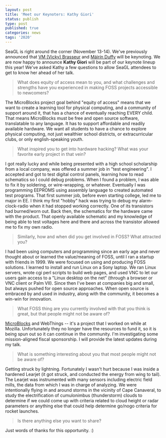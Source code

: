 ```yaml
---
layout: post
title: 'Meet our Keynoters: Kathy Giori'
status: publish
type: post
published: true
categories: news
tags: '2020'
---
```


SeaGL is right around the corner (November 13-14). We've previously announced that [VM (Vicky) Brasseur](/news/2020/09/08/vmbrasseur-keynote-interview.html) and [Máirín Duffy](/news/2020/09/29/duffy-keynote-interview.html) will be keynoting. We are now happy to announce **Kathy Giori** will be part of our keynote lineup this year! We've asked Kathy a few questions to allow SeaGL attendees to get to know her ahead of her talk.

> What does equity of access mean to you, and what challenges and strengths have you experienced in making FOSS projects accessible to newcomers?

The MicroBlocks project goal behind "equity of access" means that we want to create a learning tool for physical computing, and a community of support around it, that has a chance of eventually reaching EVERY child. That means MicroBlocks must be free and open source software, translatable to any language. It has to support affordable and readily available hardware. We want all students to have a chance to explore physical computing, not just wealthier school districts, or extracurricular clubs, or only english-speaking youth.

> What inspired you to get into hardware hacking? What was your favorite early project in that vein?

I got really lucky and while being presented with a high school scholarship from a local company, was offered a summer job in "test engineering". I accepted and got to test digital control panels, learning how to read schematics so I could debug problems. When I found a problem, I was able to fix it by soldering, or wire-wrapping, or whatever. Eventually I was programming EEPROMS using assembly language to created automated test programs. That first summer job, before even starting college, led me to major in EE. I think my first "hobby" hack was trying to debug my alarm-clock-radio when it had stopped working correctly. One of its transistors had burned/worn out. Back then, the schematics for the hardware came with the product. That openly available schematic and my knowledge of being able to test voltages here and there and across the transistor allowed me to fix my own radio.

> Similarly, how and when did you get involved in FOSS? What attracted you?

I had been using computers and programming since an early age and never thought about or learned the value/meaning of FOSS, until I ran a startup with friends in 1999. We were focused on using and producing FOSS solutions. I learned to install and run Linux on a Sony laptop. We ran Linux servers, wrote cgi perl scripts to build web pages, and used VNC to let our users gain access to a "Linux desktop on the net" (through a browser or VNC client or Palm VII). Since then I've been at companies big and small, but always pushed for open source approaches. When open source is embraced by and used in industry, along with the community, it becomes a win-win for innovation.

> What FOSS thing are you currently involved with that you think is great, but that people might not be aware of?

[MicroBlocks](http://microblocks.fun)
and
WebThings -- it's a project that I worked on while at Mozilla. Unfortunately they no longer have the resources to fund it, so it is being spun out so it can continue in the community. I'm investigating some mission-aligned fiscal sponsorship. I will provide the latest updates during my talk.

> What is something interesting about you that most people might not be aware of?

Getting struck by lightning. Fortunately I wasn't hurt because I was inside a hardened Learjet (it got struck, and conducted the energy from wing to tail). The Learjet was instrumented with many sensors including electric field mills, the data from which I was in charge of analyzing. We were intentionally flying in and around storms in the vicinity of Cape Canaveral, to study the electrification of cumulonimbus (thunderstorm) clouds to determine if we could come up with criteria related to cloud height or radar parameters or anything else that could help determine go/nogo criteria for rocket launches.

> Is there anything else you want to share?

Just words of thanks for this opportunity. :)
